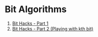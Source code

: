 # Bit Algorithms

1. [Bit Hacks - Part 1]
2. [Bit Hacks - Part 2 (Playing with kth bit)]


[Bit Hacks - Part 1]: https://github.com/chinchponkli/bit-algorithms/wiki/Bit-Hacks---Part-1
[Bit Hacks - Part 2 (Playing with kth bit)]: https://github.com/chinchponkli/bit-algorithms/wiki/Bit-Hacks---Part-2-(Playing-with-kth-bit)
